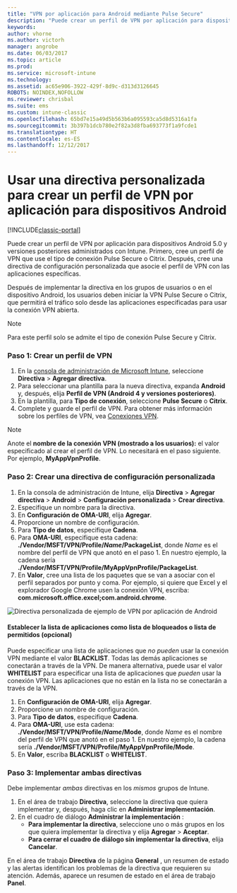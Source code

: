 ```yaml
---
title: "VPN por aplicación para Android mediante Pulse Secure"
description: "Puede crear un perfil de VPN por aplicación para dispositivos Android administrados por Intune."
keywords: 
author: vhorne
ms.author: victorh
manager: angrobe
ms.date: 06/03/2017
ms.topic: article
ms.prod: 
ms.service: microsoft-intune
ms.technology: 
ms.assetid: ac65e906-3922-429f-8d9c-d313d3126645
ROBOTS: NOINDEX,NOFOLLOW
ms.reviewer: chrisbal
ms.suite: ems
ms.custom: intune-classic
ms.openlocfilehash: 65bd7e15a49d5b563b6a095593ca5d8d5316a1fa
ms.sourcegitcommit: 3b397b1dcb780e2f82a3d8fba693773f1a9fcde1
ms.translationtype: HT
ms.contentlocale: es-ES
ms.lasthandoff: 12/12/2017
---
```

# <a name="use-a-custom-policy-to-create-a-per-app-vpn-profile-for-android-devices"></a>Usar una directiva personalizada para crear un perfil de VPN por aplicación para dispositivos Android

[!INCLUDE[classic-portal](../includes/classic-portal.md)]

Puede crear un perfil de VPN por aplicación para dispositivos Android 5.0 y versiones posteriores administrados con Intune. Primero, cree un perfil de VPN que use el tipo de conexión Pulse Secure o Citrix. Después, cree una directiva de configuración personalizada que asocie el perfil de VPN con las aplicaciones específicas. 

Después de implementar la directiva en los grupos de usuarios o en el dispositivo Android, los usuarios deben iniciar la VPN Pulse Secure o Citrix, que permitirá el tráfico solo desde las aplicaciones especificadas para usar la conexión VPN abierta.

> [!NOTE]
>
> Para este perfil solo se admite el tipo de conexión Pulse Secure y Citrix.


### <a name="step-1-create-a-vpn-profile"></a>Paso 1: Crear un perfil de VPN

1. En la [consola de administración de Microsoft Intune](https://manage.microsoft.com), seleccione **Directiva** > **Agregar directiva**.
2. Para seleccionar una plantilla para la nueva directiva, expanda **Android** y, después, elija **Perfil de VPN (Android 4 y versiones posteriores)**.
3. En la plantilla, para **Tipo de conexión**, seleccione **Pulse Secure** o **Citrix**.
4. Complete y guarde el perfil de VPN. Para obtener más información sobre los perfiles de VPN, vea [Conexiones VPN](../deploy-use/vpn-connections-in-microsoft-intune.md).

> [!NOTE]
>
> Anote el **nombre de la conexión VPN (mostrado a los usuarios):** el valor especificado al crear el perfil de VPN. Lo necesitará en el paso siguiente. Por ejemplo, **MyAppVpnProfile**.

### <a name="step-2-create-a-custom-configuration-policy"></a>Paso 2: Crear una directiva de configuración personalizada

   1. En la consola de administración de Intune, elija **Directiva** > **Agregar directiva** > **Android** > **Configuración personalizada** > **Crear directiva**.
   2. Especifique un nombre para la directiva.
   3. En **Configuración de OMA-URI**, elija **Agregar**.
   4. Proporcione un nombre de configuración.
   5. Para **Tipo de datos**, especifique **Cadena**.
   6. Para **OMA-URI**, especifique esta cadena: **./Vendor/MSFT/VPN/Profile/*Name*/PackageList**, donde *Name* es el nombre del perfil de VPN que anotó en el paso 1. En nuestro ejemplo, la cadena sería **./Vendor/MSFT/VPN/Profile/MyAppVpnProfile/PackageList**.
   7.   En **Valor**, cree una lista de los paquetes que se van a asociar con el perfil separados por punto y coma. Por ejemplo, si quiere que Excel y el explorador Google Chrome usen la conexión VPN, escriba: **com.microsoft.office.excel;com.android.chrome**.

![Directiva personalizada de ejemplo de VPN por aplicación de Android](./media/android_per_app_vpn_oma_uri.png)

#### <a name="set-your-app-list-to-blacklist-or-whitelist-optional"></a>Establecer la lista de aplicaciones como lista de bloqueados o lista de permitidos (opcional)
  Puede especificar una lista de aplicaciones que *no pueden* usar la conexión VPN mediante el valor **BLACKLIST**. Todas las demás aplicaciones se conectarán a través de la VPN.
De manera alternativa, puede usar el valor **WHITELIST** para especificar una lista de aplicaciones que *pueden* usar la conexión VPN. Las aplicaciones que no están en la lista no se conectarán a través de la VPN.
  1.    En **Configuración de OMA-URI**, elija **Agregar**.
  2.    Proporcione un nombre de configuración.
  3.    Para **Tipo de datos**, especifique **Cadena**.
  4.    Para **OMA-URI**, use esta cadena: **./Vendor/MSFT/VPN/Profile/*Name*/Mode**, donde *Name* es el nombre del perfil de VPN que anotó en el paso 1. En nuestro ejemplo, la cadena sería **./Vendor/MSFT/VPN/Profile/MyAppVpnProfile/Mode**.
  5.    En **Valor**, escriba **BLACKLIST** o **WHITELIST**.



### <a name="step-3-deploy-both-policies"></a>Paso 3: Implementar ambas directivas

Debe implementar *ambas* directivas en los *mismos* grupos de Intune.

1.  En el área de trabajo **Directiva**, seleccione la directiva que quiera implementar y, después, haga clic en **Administrar implementación**.
2.  En el cuadro de diálogo **Administrar la implementación** :
    -   **Para implementar la directiva**, seleccione uno o más grupos en los que quiera implementar la directiva y elija **Agregar** > **Aceptar**.
    -   **Para cerrar el cuadro de diálogo sin implementar la directiva**, elija **Cancelar**.

En el área de trabajo **Directiva** de la página **General** , un resumen de estado y las alertas identifican los problemas de la directiva que requieren su atención. Además, aparece un resumen de estado en el área de trabajo **Panel**.
